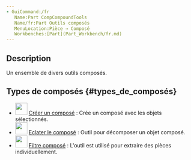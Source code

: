 ```yaml
---
- GuiCommand:/fr
   Name:Part CompCompoundTools
   Name/fr:Part Outils composés
   MenuLocation:Pièce → Composé
   Workbenches:[Part](Part_Workbench/fr.md)
---
```


## Description

Un ensemble de divers outils composés.

## Types de composés {#types_de_composés}

-   <img alt="" src=images/Part_Compound.svg  style="width:32px;"> [Créer un composé](Part_Compound/fr.md) : Crée un composé avec les objets sélectionnés.
-   <img alt="" src=images/Part_ExplodeCompound.svg  style="width:32px;"> [Eclater le composé](Part_ExplodeCompound/fr.md) : Outil pour décomposer un objet composé.
-   <img alt="" src=images/Part_Compound‏‎Filter.svg  style="width:32px;"> [Filtre composé](Part_Compound‏‎Filter/fr.md) : L\'outil est utilisé pour extraire des pièces individuellement.





 
